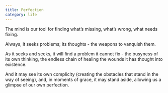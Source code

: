 ```yaml
---
title: Perfection
category: life
---
```


The mind
is our tool
for finding
what’s missing,
what’s wrong,
what needs fixing.

Always,
it seeks problems;
its thoughts -
the weapons
to vanquish them.

As it seeks and seeks,
it will find a problem
it cannot fix -
the busyness
of its own thinking,
the endless chain
of healing
the wounds
it has thought
into existence.

And it may see
its own complicity
(creating the obstacles
that stand in the way
of seeing),
and, in moments of grace,
it may stand aside,
allowing us a glimpse
of our own perfection.
